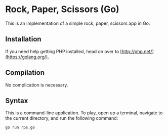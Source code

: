 # Rock, Paper, Scissors (Go)

This is an implementation of a simple rock, paper, scissors app in Go.

## Installation

If you need help getting PHP installed, head on over to [http://php.net/](https://golang.org/).

## Compilation

No complication is necessary.

## Syntax

This is a command-line application. To play, open up a terminal, navigate to
the current directory, and run the following command:

```
go run rps.go
```

